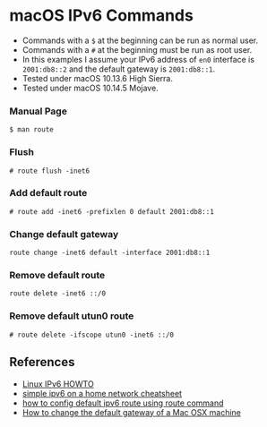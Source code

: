 # macOS IPv6 Commands

- Commands with a `$` at the beginning can be run as normal user.
- Commands with a `#` at the beginning must be run as root user.
- In this examples I assume your IPv6 address of `en0` interface is `2001:db8::2` and the default gateway is `2001:db8::1`.
- Tested under macOS 10.13.6 High Sierra.
- Tested under macOS 10.14.5 Mojave.

### Manual Page

```
$ man route
```

### Flush

```
# route flush -inet6
```

### Add default route

```
# route add -inet6 -prefixlen 0 default 2001:db8::1
```

### Change default gateway

```
route change -inet6 default -interface 2001:db8::1
```

### Remove default route

```
route delete -inet6 ::/0
```

### Remove default utun0 route

```
# route delete -ifscope utun0 -inet6 ::/0
```

## References

- [Linux IPv6 HOWTO](https://mirrors.deepspace6.net/Linux+IPv6-HOWTO/x1144.html)
- [simple ipv6 on a home network cheatsheet](https://grox.net/sysadm/net/ipv6_local_net.howto)
- [how to config default ipv6 route using route command](https://stackoverflow.com/questions/47234790/how-to-config-default-ipv6-route-using-route-command)
- [How to change the default gateway of a Mac OSX machine](https://apple.stackexchange.com/questions/33097/how-to-change-the-default-gateway-of-a-mac-osx-machine)
